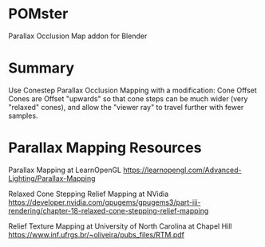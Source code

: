 # POMster
Parallax Occlusion Map addon for Blender

# Summary
Use Conestep Parallax Occlusion Mapping with a modification: Cone Offset
Cones are Offset "upwards" so that cone steps can be much wider (very "relaxed" cones), and allow the "viewer ray" to travel further with fewer samples.

# Parallax Mapping Resources
Parallax Mapping at LearnOpenGL
https://learnopengl.com/Advanced-Lighting/Parallax-Mapping

Relaxed Cone Stepping Relief Mapping at NVidia
https://developer.nvidia.com/gpugems/gpugems3/part-iii-rendering/chapter-18-relaxed-cone-stepping-relief-mapping

Relief Texture Mapping at University of North Carolina at Chapel Hill
https://www.inf.ufrgs.br/~oliveira/pubs_files/RTM.pdf
